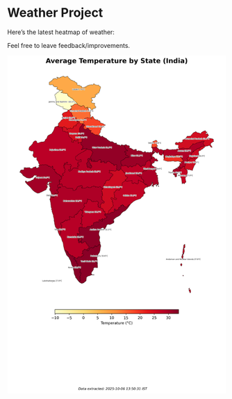 # Weather Project

Here’s the latest heatmap of weather:

Feel free to leave feedback/improvements.

![India Heatmap](docs/assets/india_heatmap.png?v=E37BD2)
